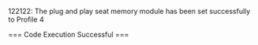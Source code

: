 122122: The plug and play seat memory module has been set successfully to Profile 4


=== Code Execution Successful ===
